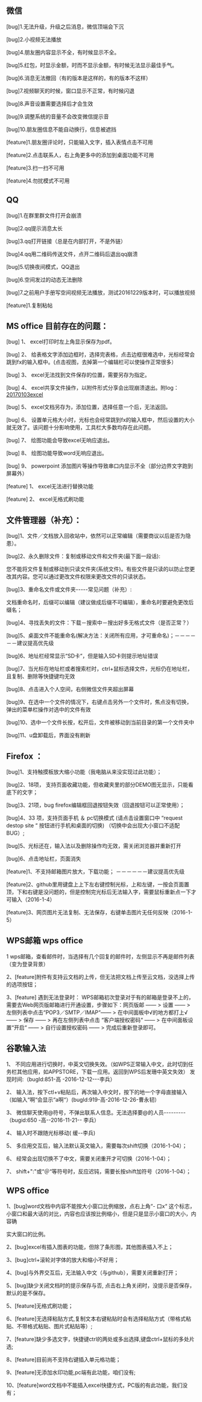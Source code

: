 ## 微信

[bug]1.无法升级，升级之后消息，微信顶端会下沉

[bug]2.小视频无法播放

[bug]4.朋友圈内容显示不全，有时候显示不全。

[bug]5.红包，时显示金额，时而不显示金额，有时候无法显示最佳手气。

[bug]6.消息无法撤回（有的版本是这样的，有的版本不这样）

[bug]7.视频聊天的时候，窗口显示不正常，有时候闪退

[bug]8.声音设置需要选择后才会生效

[bug]9.调整系统的音量不会改变微信提示音

[bug]10.朋友圈信息不能自动换行，信息被遮挡

[feature]1.朋友圈评论时，只能输入文字，插入表情点击不可用

[feature]2.点击联系人，右上角更多中的添加到桌面功能不可用

[feature]3.扫一扫不可用

[feature]4.勿扰模式不可用

## QQ

[bug]1.在群里群文件打开会崩溃

[bug]2.qq提示消息太长

[bug]3.qq打开链接（总是在内部打开，不是外链）

[bug]4.qq用二维码传送文件，点开二维码后退出qq崩溃

[bug]5.切换夜间模式，QQ退出

[bug]6.空间发过的动态无法删除

[bug]7.之前用户手册写空间视频无法播放，测试20161229版本时，可以播放视频

[feature]1.复制粘帖

## MS office 目前存在的问题：
[bug] 1、	excel打印时左上角显示保存为pdf。

[bug] 2、	给表格文字添加边框时，选择完表格，点击边框很难选中，光标经常会跳到fx的输入框中。(点击视图，去掉第一个编辑栏可以使操作正常很多）  

[bug] 3、	excel无法找到文件保存的位置，需要另存为指定。

[bug] 4、	excel共享文件操作，以附件形式分享会出现崩溃退出。附log：[20170103excel](https://github.com/openthos/community-analysis/blob/master/daily-testresult/20170103excel)

[bug] 5、	excel文档另存为，添加位置，选择任意一个后，无法返回。

[bug] 6、  设置单元格大小时，光标也会经常跳到fx的输入框中，然后设置的大小就无效了。该问题十分影响使用，工具栏大多数均存在此问题。

[bug] 7、  绘图功能会导致excel无响应退出。

[bug] 8、  绘图功能导致word无响应退出。

[bug] 9、 powerpoint 添加图片等操作导致串口内显示不全（部分边界文字跑到屏幕外）

[feature] 1、  excel无法进行替换功能

[feature] 2、  excel无格式刷功能


## 文件管理器（补充）：

[bug]1、文件／文档放入回收站中，依然可以正常编辑（需要商议以后是否为隐患）。

[bug]2、永久删除文件：复制或移动文件和文件夹(最下面一段话):

您不能将文件复制或移动到只读文件夹(系统文件)。有些文件是只读的以防止您更改其内容。您可以通过更改文件权限来更改文件的只读状态。

[bug]3、重命名文件或文件夹-----常见问题（补充）:

文档重命名时，后缀可以编辑（建议做成后缀不可编辑），重命名时要避免更改后缀名；

[bug]4、寻找丢失的文件：下载－搜索中－搜出好多无格式文件（是否正常？）

[bug]5、桌面文件不能重命名(解决方法：关闭所有应用，才可重命名)；－－－－－－建议提高优先级

[bug]6、地址栏经常显示“SD卡“，但是输入SD卡则提示地址错误

[bug]7、当光标在地址栏或者搜索栏时，ctrl+鼠标选择文件，光标仍在地址栏，且复制、删除等快捷键均无效

[bug]8、点击进入个人空间，右侧微信文件夹超出屏幕

[bug]9、在选中一个文件的情况下，右键点击另外一个文件时，焦点没有切换，弹出的菜单栏操作对选中的文件有效

[bug]10、选中一个文件长按，松开后，文件被移动到当前目录的第一个文件夹中

[bug]11、u盘卸载后，界面没有刷新

## Firefox ：

[bug]1、支持触摸板放大缩小功能（我电脑从来没实现过此功能）；

[bug]2、18项， 支持页面收藏功能，但收藏夹里的部分DEMO图无显示，只能看底下的文字；

[bug]3、21项，bug firefox编辑框回退按钮失效（回退按钮可以正常使用）；

[bug]4、33 项，支持页面手机 ＆ pc切换模式 (请点击设置窗口中 “request destop site “ 按钮进行手机和桌面的切换) （切换中会出现大小窗口不适配BUG）;

[bug]5、光标还在，输入法以及删除操作均无效，需关闭浏览器并重新打开

[bug]6、点击地址栏，页面消失

[feature]1、不支持邮箱图片放大，下载功能；   －－－－－－建议提高优先级

[feature]2、github里用键盘上上下左右键控制光标，上和左键，一按会页面置顶，下和右键是没问题的，但是控制完光标后无法输入字，需要鼠标重新点一下才可输入（2016-1-4）

[feature]3、网页图片无法复制、无法保存，右键单击图片无任何反映（2016-1-5）

## WPS邮箱 wps office

1 wps邮箱，查看邮件时，当选择有几个回复的邮件时，左侧显示不再是邮件列表（变为登录背景）

2、[feature]附件有支持云文档的上传，但无法把文档上传至云文档，没选择上传的选项按钮；

3、[feature] 遇到无法登录时：
WPS邮箱初次登录对于有的邮箱是登录不上的，需要去Web网页版邮箱进行开通设置，步骤如下：网页版邮 —— > 设置 —— > 左侧列表中点击“POP3／SMTP／IMAP“—— > 在中间面板中√的地方都打上√ —— > 保存 —— > 再在左侧列表中点击 “客户端授权密码“ —— > 在中间面板设置“开启“  —— > 自行设置授权密码 —— > 完成后重新登录即可。

## 谷歌输入法

1、 不同应用进行切换时，中英文切换失效。（如WPS正常输入中文，此时切到任务栏其他应用，如APPSTORE，下载一应用。返回到WPS后发珊中英文失效） 发现时间:（bugId:851-高 -2016-12-12---李兵）  

2、 输入法，按下ctl+v粘贴后，再次输入中文时，按下的地一个字母直接输入（如输入“啊“会显示“a啊“）(bugId:919-高-2016-12-26-曹永韧） 

3、 微信聊天使用@符号，不弹出联系人信息。无法选择要@的人员---------（bugid:650 -高--2016-11-21-- 李兵） 

4、 输入时不跟随光标移动( 缓--李兵)  
 
5、 多应用交互后，输入法默认英文输入，需要每次shift切换（2016-1-04）；

6、 经常会出现切换不了中文，需要关闭重开才可切换（2016-1-04）；

7、 shift+":"或“＠“等符号时，反应迟钝，需要长按shift加符号（2016-1-04）；


## WPS office

1、[bug]word文档中内容不能按大小窗口比例缩放，点右上角“- 口x“ 这个标志，小窗口和最大话的对比，内容也应该按比例缩小，但是只是显示小窗口的大小，内容确

实大窗口的比例。

2、[bug]excel有插入图表的功能，但除了条形图，其他图表插入不上；

3、[bug]ctrl+滚轮对字体的放大和缩小不好用；

4、[bug]与外界交互后，无法输入中文（与github），需要关闭重新打开；

5、[bug]缺少关闭文档时的提示保存与否, 点击右上角关闭时，没提示是否保存，默认的是不保存。

5、[feature]无格式刷功能；

6、[feature]无选择粘贴方式,复制文本右键粘贴时会有选择粘贴方式（带格式粘贴、不带格式粘贴、图片式粘贴等）;

7、[feature]缺少多选文字，快捷键ctrl的两处或多出选择,键盘ctrl+鼠标的多处片选;

8、[feature]目前尚不支持右键插入单元格功能；

9、[feature]无添加水印功能,pc端有此功能，咱们没有;

10、[feature]word文档中不能插入excel快捷方式，PC版的有此功能，我们没有；



